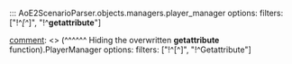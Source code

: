 ::: AoE2ScenarioParser.objects.managers.player_manager
    options:
      filters: ["!^_[^_]", "!^__getattribute__"]

[comment]: <>              (^^^^^^ Hiding the overwritten __getattribute__ function).PlayerManager
    options:
      filters: ["!^[^]", "!^Getattribute"]

[comment]: <>              (^^^^^^ Hiding the overwritten Getattribute function)